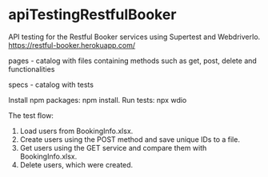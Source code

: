 # apiTestingRestfulBooker
API testing for the Restful Booker services using Supertest and WebdriverIo.
https://restful-booker.herokuapp.com/

pages - catalog with files containing methods such as get, post, delete and functionalities

specs - catalog with tests

Install npm packages: npm install.
Run tests: npx wdio


The test flow:

1. Load users from BookingInfo.xlsx.
2. Create users using the POST method and save unique IDs to a file.
3. Get users using the GET service and compare them with BookingInfo.xlsx.
4. Delete users, which were created.

